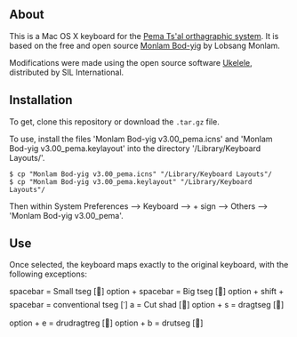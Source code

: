 About
-----
This is a Mac OS X keyboard for the [Pema Ts'al orthagraphic system](https://github.com/kylepjohnson/pema_tsal_fonts). It is based on the free and open source [Monlam Bod-yig](http://lobsangmonlam.org/Product.html) by Lobsang Monlam.

Modifications were made using the open source software [Ukelele](http://scripts.sil.org/ukelele), distributed by SIL International.

Installation
------------
To get, clone this repository or download the `.tar.gz` file.

To use, install the files 'Monlam Bod-yig v3.00_pema.icns' and 'Monlam Bod-yig v3.00_pema.keylayout' into the directory '/Library/Keyboard Layouts/'. 


```
$ cp "Monlam Bod-yig v3.00_pema.icns" "/Library/Keyboard Layouts"/
$ cp "Monlam Bod-yig v3.00_pema.keylayout" "/Library/Keyboard Layouts"/
```

Then within System Preferences --> Keyboard --> + sign --> Others --> 'Monlam Bod-yig v3.00_pema'.


Use
---
Once selected, the keyboard maps exactly to the original keyboard, with the following exceptions:

spacebar = Small tseg [࿝]
option + spacebar = Big tseg [࿭]
option + shift + spacebar = conventional tseg [་]
a = Cut shad [࿽]
option + s = dragtseg [࿞]
option + e = drudragtreg [࿾]
option + b = drutseg [࿮]
